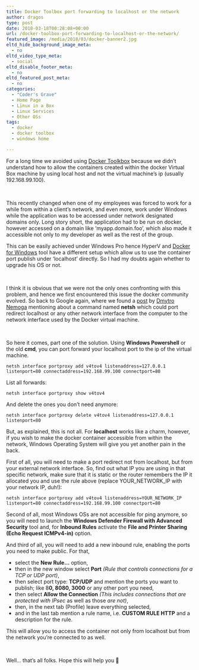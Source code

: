 ```yaml
---
title: Docker Toolbox port forwarding to localhost or the network
author: dragos
type: post
date: 2018-03-18T00:28:08+00:00
url: /docker-toolbox-port-forwarding-to-localhost-or-the-network/
featured_image: /media/2018/03/docker-banner2.jpg
eltd_hide_background_image_meta:
  - no
eltd_video_type_meta:
  - social
eltd_disable_footer_meta:
  - no
eltd_featured_post_meta:
  - no
categories:
  - "Coder's Grave"
  - Home Page
  - Linux in a Box
  - Linux Services
  - Other OSs
tags:
  - docker
  - docker toolbox
  - windows home

---
```

For a long time we avoided using [Docker Toolkbox][1] because we didn&#8217;t understand how to allow the containers created within the docker Virtual Box machine by using local host and not the virtual machine&#8217;s ip (usually 192.168.99.100).

&nbsp;

This recently changed when one of my employees was forced to work for a while from within a client&#8217;s network, and even more, work under Windows while the application was to be accessed under network designated domains only. Long story short, the application had to be run on docker, however accessed on a domain like &#8216;myapp.domain.foo&#8217;, which also made it accessible not only to my developer as well as the rest of the group.

This can be easily achieved under Windows Pro hence HyperV and [Docker for Windows][2] tool have a different setup which allow us to use the container port publish under &#8216;localhost&#8217; directly. So I had my doubts again whether to upgrade his OS or not.

&nbsp;

I think it is obvious that we were not the only ones confronting with this problem, and hence we first encountered this issue the docker community evolved. So back to Google again, where we found a [post][3] by [Dmytro Nemoga][4] mentioning about a command named **netsh** which could port redirect localhost or any other network interface from the computer to the network interface used by the Docker virtual machine.

&nbsp;

So here it comes, part one of the solution. Using **Windows Powershell** or the old **cmd**, you can port forward your localhost port to the ip of the virtual machine.

    netsh interface portproxy add v4tov4 listenaddress=127.0.0.1 listenport=80 connectaddress=192.168.99.100 connectport=80

List all forwards:

    netsh interface portproxy show v4tov4

And delete the ones you don&#8217;t need anymore:

    netsh interface portproxy delete v4tov4 listenaddress=127.0.0.1 listenport=80

But, as explained, this is not all. For **localhost** works like a charm, however, if you wish to make the docker container accessible from within the network, Windows Operating System will give you yet another pain in the back.

First of all, you will need to make a port redirect not from localhost, but from your external network interface. So, find out what IP you are using in that specific network, make sure that it is static or the router remembers the IP it allocated you and use the rule above (replace YOUR\_NETWORK\_IP with your network IP, duh!):

    netsh interface portproxy add v4tov4 listenaddress=YOUR_NETWORK_IP listenport=80 connectaddress=192.168.99.100 connectport=80

Second of all, most Windows OSs are not accessible for ping anymore, so you will need to launch the **Windows Defender Firewall with Advanced Security** tool and, for **Inbound Rules** activate the **File and Printer Sharing (Echo Request ICMPv4-in)** option.

And third of all, you will need to add a new inbound rule, enabling the ports you need to make public. For that,

  * select the **New Rule&#8230;** option,
  * then in the new window select **Port** _(Rule that controls connections for a TCP or UDP port)_,
  * then select port type: **TCP/UDP** and mention the ports you want to publish; like 8**0, 8080, 3000** or any other port you need,
  * then select **Allow the Connection** _(This includes connections that are protected with IPsec_ as well as those _are not)_,
  * then, in the next tab (Profile) leave everything selected,
  * and in the last tab mention a rule name, i.e. **CUSTOM RULE HTTP** and a description for the rule.

This will allow you to access the container not only from localhost but from the network you&#8217;re connected to as well.

&nbsp;

Well&#8230; that&#8217;s all folks. Hope this will help you 🙂

 [1]: https://docs.docker.com/toolbox/toolbox_install_windows/
 [2]: https://docs.docker.com/docker-for-windows/install/
 [3]: https://github.com/moby/moby/issues/15740#issuecomment-200409378
 [4]: https://github.com/dnemoga